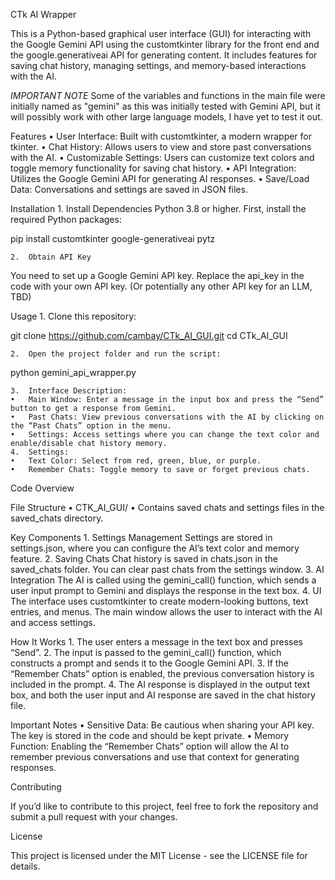 CTk AI Wrapper

This is a Python-based graphical user interface (GUI) for interacting with the Google Gemini API using the customtkinter library for the front end and the google.generativeai API for generating content. It includes features for saving chat history, managing settings, and memory-based interactions with the AI.

*IMPORTANT NOTE* Some of the variables and functions in the main file were initially named as "gemini" as this was initially tested with Gemini API, but it will possibly
				 work with other large language models, I have yet to test it out. 

Features
	•	User Interface: Built with customtkinter, a modern wrapper for tkinter.
	•	Chat History: Allows users to view and store past conversations with the AI.
	•	Customizable Settings: Users can customize text colors and toggle memory functionality for saving chat history.
	•	API Integration: Utilizes the Google Gemini API for generating AI responses.
	•	Save/Load Data: Conversations and settings are saved in JSON files.

Installation
	1.	Install Dependencies
Python 3.8 or higher. First, install the required Python packages:

pip install customtkinter google-generativeai pytz


	2.	Obtain API Key
You need to set up a Google Gemini API key. Replace the api_key in the code with your own API key. (Or potentially any other API key for an LLM, TBD)

Usage
	1.	Clone this repository:

git clone https://github.com/cambay/CTk_AI_GUI.git
cd CTk_AI_GUI

	2.	Open the project folder and run the script:

python gemini_api_wrapper.py

	3.	Interface Description:
	•	Main Window: Enter a message in the input box and press the “Send” button to get a response from Gemini.
	•	Past Chats: View previous conversations with the AI by clicking on the “Past Chats” option in the menu.
	•	Settings: Access settings where you can change the text color and enable/disable chat history memory.
	4.	Settings:
	•	Text Color: Select from red, green, blue, or purple.
	•	Remember Chats: Toggle memory to save or forget previous chats.

Code Overview

File Structure
	•	CTK_AI_GUI/
	•	Contains saved chats and settings files in the saved_chats directory.

Key Components
	1.	Settings Management
Settings are stored in settings.json, where you can configure the AI’s text color and memory feature.
	2.	Saving Chats
Chat history is saved in chats.json in the saved_chats folder. You can clear past chats from the settings window.
	3.	AI Integration
The AI is called using the gemini_call() function, which sends a user input prompt to Gemini and displays the response in the text box.
	4.	UI
The interface uses customtkinter to create modern-looking buttons, text entries, and menus. The main window allows the user to interact with the AI and access settings.

How It Works
	1.	The user enters a message in the text box and presses “Send”.
	2.	The input is passed to the gemini_call() function, which constructs a prompt and sends it to the Google Gemini API.
	3.	If the “Remember Chats” option is enabled, the previous conversation history is included in the prompt.
	4.	The AI response is displayed in the output text box, and both the user input and AI response are saved in the chat history file.

Important Notes
	•	Sensitive Data: Be cautious when sharing your API key. The key is stored in the code and should be kept private.
	•	Memory Function: Enabling the “Remember Chats” option will allow the AI to remember previous conversations and use that context for generating responses.

Contributing

If you’d like to contribute to this project, feel free to fork the repository and submit a pull request with your changes.

License

This project is licensed under the MIT License - see the LICENSE file for details.